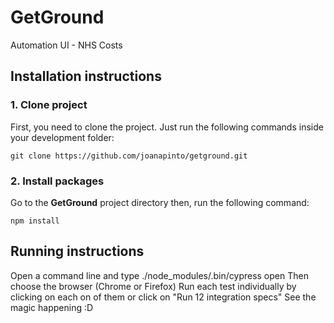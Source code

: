 # GetGround

Automation UI - NHS Costs

## Installation instructions

### 1. Clone project

First, you need to clone the project. Just run the following commands inside your development folder:

    git clone https://github.com/joanapinto/getground.git

### 2. Install packages

Go to the **GetGround** project directory then, run the following command:

    npm install

## Running instructions

Open a command line and type ./node_modules/.bin/cypress open
Then choose the browser (Chrome or Firefox)
Run each test individually by clicking on each on of them or click on "Run 12 integration specs"
See the magic happening :D